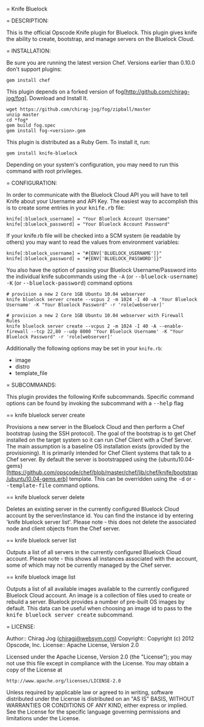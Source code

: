 = Knife Bluelock

= DESCRIPTION:

This is the official Opscode Knife plugin for Bluelock. This plugin gives knife the ability to create, bootstrap, and manage servers on the Bluelock Cloud.

= INSTALLATION:

Be sure you are running the latest version Chef. Versions earlier than 0.10.0 don't support plugins:

    gem install chef

This plugin depends on a forked version of fog[http://github.com/chirag-jog/fog]. Download and Install It.

    wget https://github.com/chirag-jog/fog/zipball/master
    unzip master
    cd *fog*
    gem build fog.spec
    gem install fog-<version>.gem 

This plugin is distributed as a Ruby Gem. To install it, run:

    gem install knife-bluelock

Depending on your system's configuration, you may need to run this command with root privileges.

= CONFIGURATION:

In order to communicate with the Bluelock Cloud API you will have to tell Knife about your Username and API Key. The easiest way to accomplish this is to create some entries in your <tt>knife.rb</tt> file:

    knife[:bluelock_username] = "Your Bluelock Account Username"
    knife[:bluelock_password] = "Your Bluelock Account Password"

If your knife.rb file will be checked into a SCM system (ie readable by others) you may want to read the values from environment variables:

    knife[:bluelock_username] = "#{ENV['BLUELOCK_USERNAME']}"
    knife[:bluelock_password] = "#{ENV['BLUELOCK_PASSWORD']}"

You also have the option of passing your Bluelock Username/Password into the individual knife subcommands using the <tt>-A</tt> (or <tt>--bluelock-username</tt>) <tt>-K</tt> (or <tt>--bluelock-password</tt>) command options

    # provision a new 2 Core 1GB Ubuntu 10.04 webserver
    knife bluelock server create --vcpus 2 -m 1024 -I 40 -A 'Your Bluelock Username' -K "Your Bluelock Password" -r 'role[webserver]'

    # provision a new 2 Core 1GB Ubuntu 10.04 webserver with Firewall Rules
    knife bluelock server create --vcpus 2 -m 1024 -I 40 -A --enable-firewall --tcp 22,80 --udp 8000 'Your Bluelock Username' -K "Your Bluelock Password" -r 'role[webserver]'

Additionally the following options may be set in your `knife.rb`:

* image
* distro
* template_file

= SUBCOMMANDS:

This plugin provides the following Knife subcommands. Specific command options can be found by invoking the subcommand with a <tt>--help</tt> flag

== knife bluelock server create

Provisions a new server in the Bluelock Cloud and then perform a Chef bootstrap (using the SSH protocol). The goal of the bootstrap is to get Chef installed on the target system so it can run Chef Client with a Chef Server. The main assumption is a baseline OS installation exists (provided by the provisioning). It is primarily intended for Chef Client systems that talk to a Chef server. By default the server is bootstrapped using the {ubuntu10.04-gems}[https://github.com/opscode/chef/blob/master/chef/lib/chef/knife/bootstrap/ubuntu10.04-gems.erb] template. This can be overridden using the <tt>-d</tt> or <tt>--template-file</tt> command options.

== knife bluelock server delete

Deletes an existing server in the currently configured Bluelock Cloud account by the server/instance id. You can find the instance id by entering 'knife bluelock server list'. Please note - this does not delete the associated node and client objects from the Chef server.

== knife bluelock server list

Outputs a list of all servers in the currently configured Bluelock Cloud account. Please note - this shows all instances associated with the account, some of which may not be currently managed by the Chef server.

== knife bluelock image list

Outputs a list of all available images available to the currently configured Bluelock Cloud account. An image is a collection of files used to create or rebuild a server. Bluelock provides a number of pre-built OS images by default. This data can be useful when choosing an image id to pass to the <tt>knife bluelock server create</tt> subcommand.


= LICENSE:

Author:: Chirag Jog (<chiragj@websym.com>)
Copyright:: Copyright (c) 2012 Opscode, Inc.
License:: Apache License, Version 2.0

Licensed under the Apache License, Version 2.0 (the "License");
you may not use this file except in compliance with the License.
You may obtain a copy of the License at

    http://www.apache.org/licenses/LICENSE-2.0

Unless required by applicable law or agreed to in writing, software
distributed under the License is distributed on an "AS IS" BASIS,
WITHOUT WARRANTIES OR CONDITIONS OF ANY KIND, either express or implied.
See the License for the specific language governing permissions and
limitations under the License.
